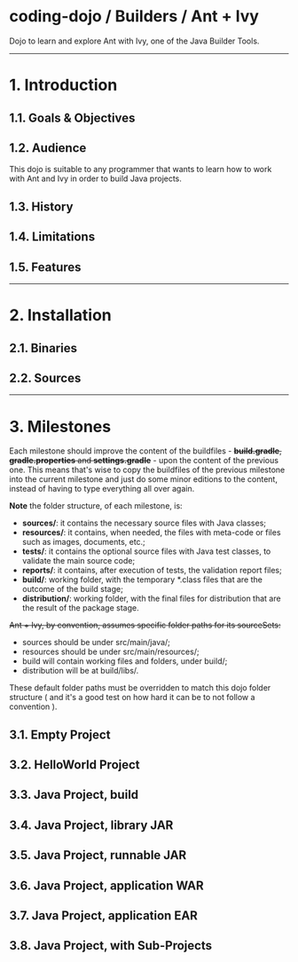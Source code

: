 coding-dojo / Builders / Ant + Ivy
==================================

Dojo to learn and explore Ant with Ivy, one of the Java Builder Tools.

----

# 1. Introduction

## 1.1. Goals & Objectives

## 1.2. Audience

This dojo is suitable to any programmer that wants to learn how to work with Ant and Ivy in order to build Java projects.

## 1.3. History

## 1.4. Limitations

## 1.5. Features

----

# 2. Installation

## 2.1. Binaries

## 2.2. Sources

----

# 3. Milestones

Each milestone should improve the content of the buildfiles - ~~**build.gradle**, **gradle.properties** and **settings.gradle**~~ - upon the content of the previous one. This means that's wise to copy the buildfiles of the previous milestone into the current milestone and just do some minor editions to the content, instead of having to type everything all over again.

**Note** the folder structure, of each milestone, is:

- **sources/**: it contains the necessary source files with Java classes;
- **resources/**: it contains, when needed, the files with meta-code or files such as images, documents, etc.;
- **tests/**: it contains the optional source files with Java test classes, to validate the main source code;
- **reports/**: it contains, after execution of tests, the validation report files;
- **build/**: working folder, with the temporary *.class files that are the outcome of the build stage;
- **distribution/**: working folder, with the final files for distribution that are the result of the package stage.

~~Ant + Ivy, by convention, assumes specific folder paths for its sourceSets:~~
- sources should be under src/main/java/;
- resources should be under src/main/resources/;
- build will contain working files and folders, under build/;
- distribution will be at build/libs/.

These default folder paths must be overridden to match this dojo folder structure ( and it's a good test on how hard it can be to not follow a convention ).

## 3.1. Empty Project

## 3.2. HelloWorld Project

## 3.3. Java Project, build

## 3.4. Java Project, library JAR

## 3.5. Java Project, runnable JAR

## 3.6. Java Project, application WAR

## 3.7. Java Project, application EAR

## 3.8. Java Project, with Sub-Projects
